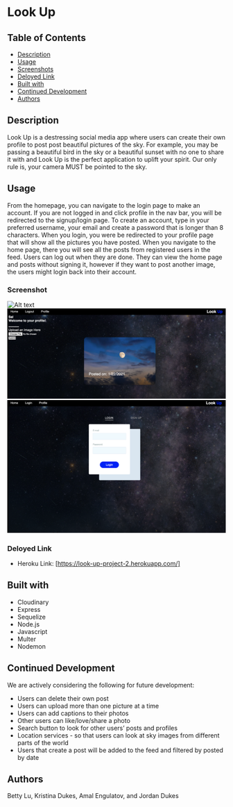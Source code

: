 # Look Up

## Table of Contents

- [Description](#description)
- [Usage](#usage)
- [Screenshots](#screenshots)
- [Deloyed Link](#deloyed-link)
- [Built with](#built-with)
- [Continued Development](#continued-development)
- [Authors](#authors)

## Description
Look Up is a destressing social media app where users can create their own profile to post post beautiful pictures of the sky. For example, you may be passing a beautiful bird in the sky or a beautiful sunset with no one to share it with and Look Up is the perfect application to uplift your spirit. Our only rule is, your camera MUST be pointed to the sky.

## Usage
From the homepage, you can navigate to the login page to make an account. If you are not logged in and click profile in the nav bar, you will be redirected to the signup/login page. To create an account, type in your preferred username, your email and create a password that is longer than 8 characters. When you login, you were be redirected to your profile page that will show all the pictures you have posted. When you navigate to the home page, there you will see all the posts from registered users in the feed. Users can log out when they are done. They can view the home page and posts without signing it, however if they want to post another image, the users might login back into their account.

### Screenshot
![Alt text](screenshots/home.png "Homepage")
![Alt text](screenshots/profile.png "Profile")
![Alt text](screenshots/login.png "Login")

### Deloyed Link
- Heroku Link: [https://look-up-project-2.herokuapp.com/]

## Built with
* Cloudinary 
* Express
* Sequelize
* Node.js
* Javascript
* Multer
* Nodemon

## Continued Development
We are actively considering the following for future development:

* Users can delete their own post
* Users can upload more than one picture at a time
* Users can add captions to their photos 
* Other users can like/love/share a photo 
* Search button to look for other users’ posts and profiles
* Location services - so that users can look at sky images from different parts of the world
* Users that create a post will be added to the feed and filtered by posted by date 

## Authors
  Betty Lu, Kristina Dukes, Amal Engulatov, and Jordan Dukes
